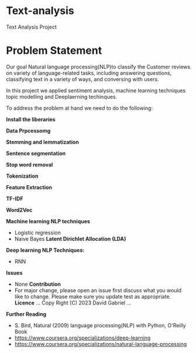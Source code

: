 # Text-analysis
Text Analysis Project 

# **Problem Statement**

Our goal Natural language processing(NLP)to classify the Customer reviews on variety of language-related tasks, including answering questions, classifying text in a variety of ways, and conversing with users.

In this project we applied sentiment analysis, machine learning techniques topic modelling and Deeplaerning techinques.

To address the problem at hand we need to do the following:

**Install the liberaries**


**Data Prpcessomg**



**Stemming and lemmatization**


**Sentence segmentation**


**Stop word removal**


**Tokenization**



**Feature Extraction**




**TF-IDF**


**Word2Vec**


**Machine learning NLP techniques**
 - Logistic regression
 - Naive Bayes
**Latent Dirichlet Allocation (LDA)**

**Deep learning NLP Techniques:**  
   - RNN
   
**Issues**
  - None
**Contribution**
   -  For major change, please open an issue first discuss what you would like to change. Please make sure you update test as appropriate.
**Licence**
...
Copy Right (C) 2023 David Gabriel
...

**Further Reading**
  - S. Bird, Natural (2009) language processing(NLP) with Python, O'Reilly Book
  - https://www.coursera.org/specializations/deep-learning
  - https://www.coursera.org/specializations/natural-language-processing
